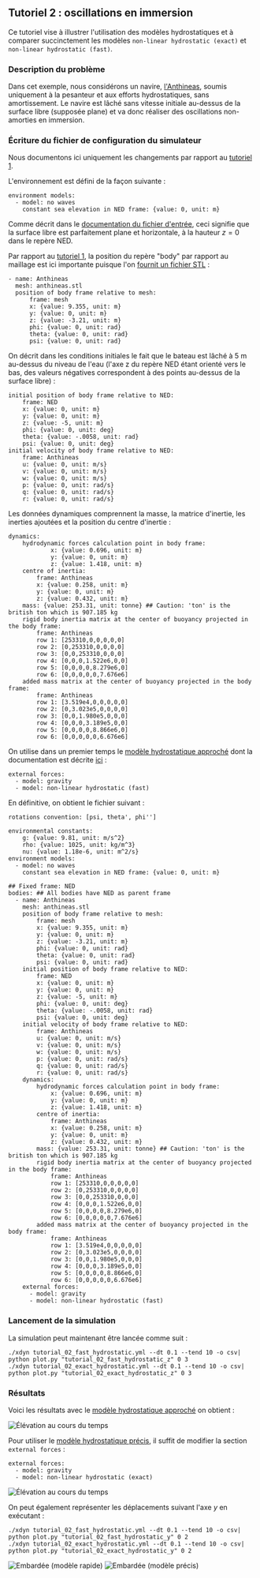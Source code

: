 ## Tutoriel 2 : oscillations en immersion

Ce tutoriel vise à illustrer l'utilisation des modèles hydrostatiques et à
comparer succinctement les modèles `non-linear hydrostatic (exact)` et
`non-linear hydrostatic (fast)`.

### Description du problème
Dans cet exemple, nous considérons un navire,
[l'Anthineas](http://www.marinetraffic.com/en/ais/details/ships/228367000/vessel:ANTHINEAS),
soumis uniquement à la pesanteur et aux efforts hydrostatiques, sans
amortissement. Le navire est lâché sans vitesse initiale au-dessus de la
surface libre (supposée plane) et va donc réaliser des oscillations
non-amorties en immersion.

### Écriture du fichier de configuration du simulateur

Nous documentons ici uniquement les changements par rapport au
[tutoriel 1](##tutoriel-1-balle-en-chute-libre).

L'environnement est défini de la façon suivante :

~~~~~~~~~~~~~~~~~~~~~~~~~~~~~~~~~~~~~~~~~~ {.yaml}
environment models:
  - model: no waves
    constant sea elevation in NED frame: {value: 0, unit: m}
~~~~~~~~~~~~~~~~~~~~~~~~~~~~~~~~~~~~~~~~~~

Comme décrit dans le [documentation du fichier
d'entrée](##absence-de-houle), ceci signifie que la
surface libre est parfaitement plane et horizontale, à la hauteur $z=0$ dans le
repère NED.

Par rapport au [tutoriel 1](##tutoriel-1-balle-en-chute-libre), la
position du repère "body" par rapport au maillage est ici importante puisque
l'on [fournit un fichier STL](##d%C3%A9finition-du-fichier-de-maillage) :

~~~~~~~~~~~~~~~~~~~~~~~~~~~~~~~~~~~~~~~~~~ {.yaml}
- name: Anthineas
  mesh: anthineas.stl
  position of body frame relative to mesh:
      frame: mesh
      x: {value: 9.355, unit: m}
      y: {value: 0, unit: m}
      z: {value: -3.21, unit: m}
      phi: {value: 0, unit: rad}
      theta: {value: 0, unit: rad}
      psi: {value: 0, unit: rad}
~~~~~~~~~~~~~~~~~~~~~~~~~~~~~~~~~~~~~~~~~~

On décrit dans les conditions initiales le fait que le bateau est lâché à 5 m
au-dessus du niveau de l'eau (l'axe z du repère NED étant orienté vers le bas,
des valeurs négatives correspondent à des points au-dessus de la surface libre)
:

~~~~~~~~~~~~~~~~~~~~~~~~~~~~~~~~~~~~~~~~~~ {.yaml}
initial position of body frame relative to NED:
    frame: NED
    x: {value: 0, unit: m}
    y: {value: 0, unit: m}
    z: {value: -5, unit: m}
    phi: {value: 0, unit: deg}
    theta: {value: -.0058, unit: rad}
    psi: {value: 0, unit: deg}
initial velocity of body frame relative to NED:
    frame: Anthineas
    u: {value: 0, unit: m/s}
    v: {value: 0, unit: m/s}
    w: {value: 0, unit: m/s}
    p: {value: 0, unit: rad/s}
    q: {value: 0, unit: rad/s}
    r: {value: 0, unit: rad/s}
~~~~~~~~~~~~~~~~~~~~~~~~~~~~~~~~~~~~~~~~~~

Les données dynamiques comprennent la masse, la matrice d'inertie, les inerties
ajoutées et la position du centre d'inertie :

~~~~~~~~~~~~~~~~~~~~~~~~~~~~~~~~~~~~~~~~~~ {.yaml}
dynamics:
    hydrodynamic forces calculation point in body frame:
            x: {value: 0.696, unit: m}
            y: {value: 0, unit: m}
            z: {value: 1.418, unit: m}
    centre of inertia:
        frame: Anthineas
        x: {value: 0.258, unit: m}
        y: {value: 0, unit: m}
        z: {value: 0.432, unit: m}
    mass: {value: 253.31, unit: tonne} ## Caution: 'ton' is the british ton which is 907.185 kg
    rigid body inertia matrix at the center of buoyancy projected in the body frame:
        frame: Anthineas
        row 1: [253310,0,0,0,0,0]
        row 2: [0,253310,0,0,0,0]
        row 3: [0,0,253310,0,0,0]
        row 4: [0,0,0,1.522e6,0,0]
        row 5: [0,0,0,0,8.279e6,0]
        row 6: [0,0,0,0,0,7.676e6]
    added mass matrix at the center of buoyancy projected in the body frame:
        frame: Anthineas
        row 1: [3.519e4,0,0,0,0,0]
        row 2: [0,3.023e5,0,0,0,0]
        row 3: [0,0,1.980e5,0,0,0]
        row 4: [0,0,0,3.189e5,0,0]
        row 5: [0,0,0,0,8.866e6,0]
        row 6: [0,0,0,0,0,6.676e6]
~~~~~~~~~~~~~~~~~~~~~~~~~~~~~~~~~~~~~~~~~~

On utilise dans un premier temps le [modèle hydrostatique
approché](##calcul-du-moment) dont la
documentation est décrite
[ici](##hydrostatique-non-lin%C3%A9aire) :

~~~~~~~~~~~~~~~~~~~~~~~~~~~~~~~~~~~~~~~~~~ {.yaml}
external forces:
  - model: gravity
  - model: non-linear hydrostatic (fast)
~~~~~~~~~~~~~~~~~~~~~~~~~~~~~~~~~~~~~~~~~~

En définitive, on obtient le fichier suivant :

~~~~~~~~~~~~~~~~~~~~~~~~~~~~~~~~~~~~~~~~~~ {.yaml}
rotations convention: [psi, theta', phi'']

environmental constants:
    g: {value: 9.81, unit: m/s^2}
    rho: {value: 1025, unit: kg/m^3}
	nu: {value: 1.18e-6, unit: m^2/s}
environment models:
  - model: no waves
    constant sea elevation in NED frame: {value: 0, unit: m}

## Fixed frame: NED
bodies: ## All bodies have NED as parent frame
  - name: Anthineas
    mesh: anthineas.stl
    position of body frame relative to mesh:
        frame: mesh
        x: {value: 9.355, unit: m}
        y: {value: 0, unit: m}
        z: {value: -3.21, unit: m}
        phi: {value: 0, unit: rad}
        theta: {value: 0, unit: rad}
        psi: {value: 0, unit: rad}
    initial position of body frame relative to NED:
        frame: NED
        x: {value: 0, unit: m}
        y: {value: 0, unit: m}
        z: {value: -5, unit: m}
        phi: {value: 0, unit: deg}
        theta: {value: -.0058, unit: rad}
        psi: {value: 0, unit: deg}
    initial velocity of body frame relative to NED:
        frame: Anthineas
        u: {value: 0, unit: m/s}
        v: {value: 0, unit: m/s}
        w: {value: 0, unit: m/s}
        p: {value: 0, unit: rad/s}
        q: {value: 0, unit: rad/s}
        r: {value: 0, unit: rad/s}
    dynamics:
        hydrodynamic forces calculation point in body frame:
            x: {value: 0.696, unit: m}
            y: {value: 0, unit: m}
            z: {value: 1.418, unit: m}
        centre of inertia:
            frame: Anthineas
            x: {value: 0.258, unit: m}
            y: {value: 0, unit: m}
            z: {value: 0.432, unit: m}
        mass: {value: 253.31, unit: tonne} ## Caution: 'ton' is the british ton which is 907.185 kg
        rigid body inertia matrix at the center of buoyancy projected in the body frame:
            frame: Anthineas
            row 1: [253310,0,0,0,0,0]
            row 2: [0,253310,0,0,0,0]
            row 3: [0,0,253310,0,0,0]
            row 4: [0,0,0,1.522e6,0,0]
            row 5: [0,0,0,0,8.279e6,0]
            row 6: [0,0,0,0,0,7.676e6]
        added mass matrix at the center of buoyancy projected in the body frame:
            frame: Anthineas
            row 1: [3.519e4,0,0,0,0,0]
            row 2: [0,3.023e5,0,0,0,0]
            row 3: [0,0,1.980e5,0,0,0]
            row 4: [0,0,0,3.189e5,0,0]
            row 5: [0,0,0,0,8.866e6,0]
            row 6: [0,0,0,0,0,6.676e6]
    external forces:
      - model: gravity
      - model: non-linear hydrostatic (fast)
~~~~~~~~~~~~~~~~~~~~~~~~~~~~~~~~~~~~~~~~~~

### Lancement de la simulation

La simulation peut maintenant être lancée comme suit :

~~~~~~~~~~~~~~~~~~~~~~~~~~~~~~~~~~~~~~~~~~ {.bash}
./xdyn tutorial_02_fast_hydrostatic.yml --dt 0.1 --tend 10 -o csv| python plot.py "tutorial_02_fast_hydrostatic_z" 0 3
./xdyn tutorial_02_exact_hydrostatic.yml --dt 0.1 --tend 10 -o csv| python plot.py "tutorial_02_exact_hydrostatic_z" 0 3
~~~~~~~~~~~~~~~~~~~~~~~~~~~~~~~~~~~~~~~~~~

### Résultats

Voici les résultats avec le [modèle hydrostatique
approché](##calcul-du-moment) on obtient :

![Élévation au cours du temps](images/tutorial_02_fast_hydrostatic_z.svg)

Pour utiliser le [modèle hydrostatique
précis](##calcul-du-moment), il suffit de
modifier la section `external forces` :

~~~~~~~~~~~~~~~~~~~~~~~~~~~~~~~~~~~~~~~~~~ {.yaml}
external forces:
  - model: gravity
  - model: non-linear hydrostatic (exact)
~~~~~~~~~~~~~~~~~~~~~~~~~~~~~~~~~~~~~~~~~~

![Élévation au cours du temps](images/tutorial_02_exact_hydrostatic_z.svg)

On peut également représenter les déplacements suivant l'axe $y$ en exécutant :

~~~~~~~~~~~~~~~~~~~~~~~~~~~~~~~~~~~~~~~~~~ {.bash}
./xdyn tutorial_02_fast_hydrostatic.yml --dt 0.1 --tend 10 -o csv| python plot.py "tutorial_02_fast_hydrostatic_y" 0 2
./xdyn tutorial_02_exact_hydrostatic.yml --dt 0.1 --tend 10 -o csv| python plot.py "tutorial_02_exact_hydrostatic_y" 0 2
~~~~~~~~~~~~~~~~~~~~~~~~~~~~~~~~~~~~~~~~~~

![Embardée (modèle rapide)](images/tutorial_02_fast_hydrostatic_y.svg)
![Embardée (modèle précis)](images/tutorial_02_exact_hydrostatic_y.svg)

